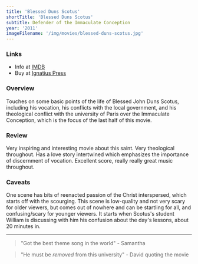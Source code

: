 ```yaml
---
title: 'Blessed Duns Scotus'
shortTitle: 'Blessed Duns Scotus'
subtitle: Defender of the Immaculate Conception
year: '2011'
imageFilename: '/img/movies/blessed-duns-scotus.jpg'
---
```


### Links

* Info at [IMDB](https://www.imdb.com/title/tt1872050/)
* Buy at [Ignatius Press](https://www.ignatius.com/Blessed-Duns-Scotus-P35.aspx)

### Overview

Touches on some basic points of the life of Blessed John Duns Scotus, including his vocation, his conflicts with the local government, and his theological conflict with the university of Paris over the Immaculate Conception, which is the focus of the last half of this movie.

### Review

Very inspiring and interesting movie about this saint. Very theological throughout. Has a love story intertwined which emphasizes the importance of discernment of vocation. Excellent score, really really great music throughout.

### Caveats

One scene has bits of reenacted passion of the Christ interspersed, which starts off with the scourging. This scene is low-quality and not very scary for older viewers, but comes out of nowhere and can be startling for all, and confusing/scary for younger viewers. It starts when Scotus's student William is discussing with him his confusion about the day's lessons, about 20 minutes in.

---

> "Got the best theme song in the world" - Samantha

> "He must be *removed* from this university" - David quoting the movie
